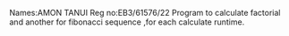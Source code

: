 Names:AMON TANUI
Reg no:EB3/61576/22
Program to calculate factorial and another for fibonacci sequence ,for each calculate runtime.


